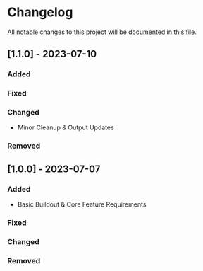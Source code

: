 # Changelog

All notable changes to this project will be documented in this file.

## [1.1.0] - 2023-07-10

### Added

### Fixed

### Changed

- Minor Cleanup & Output Updates

### Removed

## [1.0.0] - 2023-07-07

### Added

- Basic Buildout & Core Feature Requirements

### Fixed

### Changed

### Removed